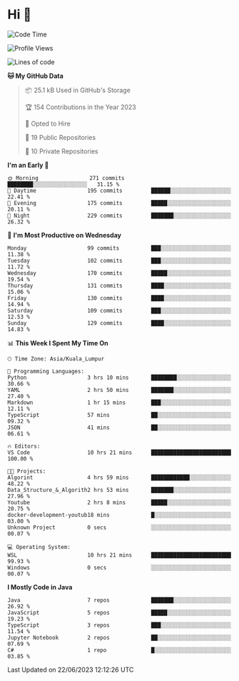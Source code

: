 <h1>Hi 👋</h1>

<!--START_SECTION:waka-->
![Code Time](http://img.shields.io/badge/Code%20Time-243%20hrs%2046%20mins-blue)

![Profile Views](http://img.shields.io/badge/Profile%20Views-27-blue)

![Lines of code](https://img.shields.io/badge/From%20Hello%20World%20I%27ve%20Written-757.2%20thousand%20lines%20of%20code-blue)

**🐱 My GitHub Data** 

> 📦 25.1 kB Used in GitHub's Storage 
 > 
> 🏆 154 Contributions in the Year 2023
 > 
> 💼 Opted to Hire
 > 
> 📜 19 Public Repositories 
 > 
> 🔑 10 Private Repositories 
 > 
**I'm an Early 🐤** 

```text
🌞 Morning                271 commits         ████████░░░░░░░░░░░░░░░░░   31.15 % 
🌆 Daytime                195 commits         ██████░░░░░░░░░░░░░░░░░░░   22.41 % 
🌃 Evening                175 commits         █████░░░░░░░░░░░░░░░░░░░░   20.11 % 
🌙 Night                  229 commits         ███████░░░░░░░░░░░░░░░░░░   26.32 % 
```
📅 **I'm Most Productive on Wednesday** 

```text
Monday                   99 commits          ███░░░░░░░░░░░░░░░░░░░░░░   11.38 % 
Tuesday                  102 commits         ███░░░░░░░░░░░░░░░░░░░░░░   11.72 % 
Wednesday                170 commits         █████░░░░░░░░░░░░░░░░░░░░   19.54 % 
Thursday                 131 commits         ████░░░░░░░░░░░░░░░░░░░░░   15.06 % 
Friday                   130 commits         ████░░░░░░░░░░░░░░░░░░░░░   14.94 % 
Saturday                 109 commits         ███░░░░░░░░░░░░░░░░░░░░░░   12.53 % 
Sunday                   129 commits         ████░░░░░░░░░░░░░░░░░░░░░   14.83 % 
```


📊 **This Week I Spent My Time On** 

```text
🕑︎ Time Zone: Asia/Kuala_Lumpur

💬 Programming Languages: 
Python                   3 hrs 10 mins       ████████░░░░░░░░░░░░░░░░░   30.66 % 
YAML                     2 hrs 50 mins       ███████░░░░░░░░░░░░░░░░░░   27.40 % 
Markdown                 1 hr 15 mins        ███░░░░░░░░░░░░░░░░░░░░░░   12.11 % 
TypeScript               57 mins             ██░░░░░░░░░░░░░░░░░░░░░░░   09.32 % 
JSON                     41 mins             ██░░░░░░░░░░░░░░░░░░░░░░░   06.61 % 

🔥 Editors: 
VS Code                  10 hrs 21 mins      █████████████████████████   100.00 % 

🐱‍💻 Projects: 
Algorint                 4 hrs 59 mins       ████████████░░░░░░░░░░░░░   48.22 % 
Data_Structure_&_Algorith2 hrs 53 mins       ███████░░░░░░░░░░░░░░░░░░   27.96 % 
Youtube                  2 hrs 8 mins        █████░░░░░░░░░░░░░░░░░░░░   20.75 % 
docker-development-youtub18 mins             █░░░░░░░░░░░░░░░░░░░░░░░░   03.00 % 
Unknown Project          0 secs              ░░░░░░░░░░░░░░░░░░░░░░░░░   00.07 % 

💻 Operating System: 
WSL                      10 hrs 21 mins      █████████████████████████   99.93 % 
Windows                  0 secs              ░░░░░░░░░░░░░░░░░░░░░░░░░   00.07 % 
```

**I Mostly Code in Java** 

```text
Java                     7 repos             ███████░░░░░░░░░░░░░░░░░░   26.92 % 
JavaScript               5 repos             █████░░░░░░░░░░░░░░░░░░░░   19.23 % 
TypeScript               3 repos             ███░░░░░░░░░░░░░░░░░░░░░░   11.54 % 
Jupyter Notebook         2 repos             ██░░░░░░░░░░░░░░░░░░░░░░░   07.69 % 
C#                       1 repo              █░░░░░░░░░░░░░░░░░░░░░░░░   03.85 % 
```




 Last Updated on 22/06/2023 12:12:26 UTC
<!--END_SECTION:waka-->
